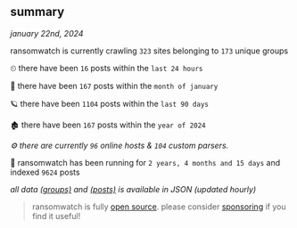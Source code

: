 
## summary
_january 22nd, 2024_

ransomwatch is currently crawling `323` sites belonging to `173` unique groups

⏲ there have been `16` posts within the `last 24 hours`

🦈 there have been `167` posts within the `month of january`

🪐 there have been `1104` posts within the `last 90 days`

🏚 there have been `167` posts within the `year of 2024`

_⚙️ there are currently `96` online hosts & `104` custom parsers._

🦕 ransomwatch has been running for `2 years, 4 months and 15 days` and indexed `9624` posts

_all data  [(groups)](http://ransomwhat.telemetry.ltd/groups) and [(posts)](http://ransomwhat.telemetry.ltd/posts) is available in JSON (updated hourly)_

> ransomwatch is fully [open source](https://github.com/joshhighet/ransomwatch#ransomwatch--). please consider [sponsoring](https://github.com/sponsors/joshhighet) if you find it useful!
